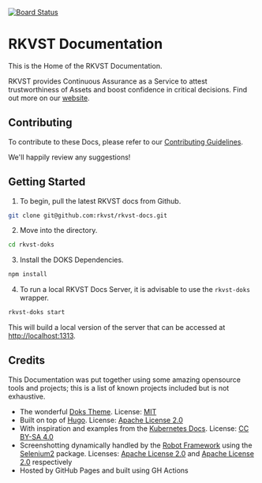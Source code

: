 [![Board Status](https://dev.azure.com/jitsuin/0629f48c-3979-4bbc-9026-cb06b3dfd0ae/291fa371-1bc4-4424-b88a-96b6f89c9a66/_apis/work/boardbadge/423c32a8-aeab-4b37-91eb-d1a4d04348b3)](https://dev.azure.com/jitsuin/0629f48c-3979-4bbc-9026-cb06b3dfd0ae/_boards/board/t/291fa371-1bc4-4424-b88a-96b6f89c9a66/Microsoft.RequirementCategory)
# RKVST Documentation

This is the Home of the RKVST Documentation.

RKVST provides Continuous Assurance as a Service to attest trustworthiness of Assets and boost confidence in critical decisions.  Find out more on our [website](https://rkvst.com).

## Contributing

To contribute to these Docs, please refer to our [Contributing Guidelines](https://docs.rkvst.com/contributing/getting-started/pulling-and-building-rkvst-docs/).

We'll happily review any suggestions!

## Getting Started

1. To begin, pull the latest RKVST docs from Github.

```bash
git clone git@github.com:rkvst/rkvst-docs.git
```

2. Move into the directory.

```bash
cd rkvst-doks
```

3. Install the DOKS Dependencies.

```bash
npm install
```

4. To run a local RKVST Docs Server, it is advisable to use the `rkvst-doks` wrapper.

```bash
rkvst-doks start
```

This will build a local version of the server that can be accessed at [http://localhost:1313](https://localhost:1313).


## Credits

This Documentation was put together using some amazing opensource tools and projects; this is a list of known projects included but is not exhaustive.

* The wonderful [Doks Theme](https://github.com/h-enk/doks). License: [MIT](https://github.com/h-enk/doks/blob/master/LICENSE)
* Built on top of [Hugo](https://github.com/gohugoio/hugo). License: [Apache License 2.0](https://github.com/gohugoio/hugo/blob/master/LICENSE)
* With inspiration and examples from the [Kubernetes Docs](https://github.com/kubernetes/website). License: [CC BY-SA 4.0](https://github.com/kubernetes/website/blob/master/LICENSE)
* Screenshotting dynamically handled by the [Robot Framework](https://github.com/robotframework/robotframework) using the [Selenium2](https://github.com/SeleniumHQ/selenium) package. Licenses: [Apache License 2.0](https://github.com/robotframework/robotframework/blob/master/LICENSE.txt) and [Apache License 2.0](https://github.com/SeleniumHQ/selenium/blob/trunk/LICENSE) respectively
* Hosted by GitHub Pages and built using GH Actions

